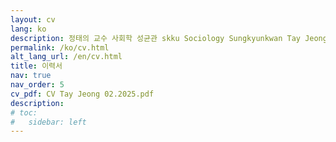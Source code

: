 ```yaml
---
layout: cv
lang: ko
description: 정태의 교수 사회학 성균관 skku Sociology Sungkyunkwan Tay Jeong
permalink: /ko/cv.html
alt_lang_url: /en/cv.html
title: 이력서
nav: true
nav_order: 5
cv_pdf: CV Tay Jeong 02.2025.pdf
description: 
# toc:
#   sidebar: left
---
```

  